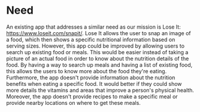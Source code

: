# Need

An existing app that addresses a similar need as our mission is Lose It: https://www.loseit.com/snapit/. Lose It allows the user to snap an image of a food, which then shows a specific nutritional information based on serving sizes. However, this app could be improved by allowing users to search up existing food or meals. This would be easier instead of taking a picture of an actual food in order to know about the nutrition details of the food. By having a way to search up meals and having a list of existing food, this allows the users to know more about the food they're eating. Furthermore, the app doesn't provide information about the nutrition benefits when eating a specific food. It would better if they could show more details the vitamins and areas that improve a person's physical health. Moreover, the app doesn't provide recipes to make a specific meal or provide nearby locations on where to get these meals.